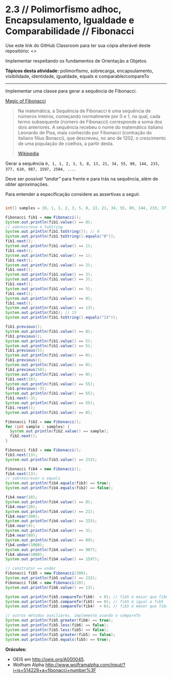 # 2.3 // Polimorfismo adhoc, Encapsulamento, Igualdade e Comparabilidade // Fibonacci

Use este link do GitHub Classroom para ter sua cópia alterável deste repositório: <>

Implementar respeitando os fundamentos de Orientação a Objetos.

**Tópicos desta atividade:** polimorfismo, sobrecarga, encapsulamento, visibilidade, identidade, igualdade, equals e comparable/compareTo

---

Implementar uma classe para gerar a sequência de Fibonacci.

[Magic of Fibonacci](http://www.ted.com/talks/arthur_benjamin_the_magic_of_fibonacci_numbers)

> Na matemática, a Sequência de Fibonacci é uma sequência de números inteiros, começando normalmente por 0 e 1, na qual, cada termo subsequente (número de Fibonacci) corresponde a soma dos dois anteriores. A sequência recebeu o nome do matemático italiano Leonardo de Pisa, mais conhecido por Fibonacci (contração do italiano filius Bonacci), que descreveu, no ano de 1202, o crescimento de uma população de coelhos, a partir desta.
>
> [Wikipedia](http://pt.wikipedia.org/wiki/Sequ%C3%AAncia_de_Fibonacci)

Gerar a sequência `0, 1, 1, 2, 3, 5, 8, 13, 21, 34, 55, 89, 144, 233, 377, 610, 987, 1597, 2584, ...`.

Deve ser possível _"andar"_ para frente e para trás na sequência, além de obter aproximações.

Para entender a especificação considere as assertivas a seguir.

```java

int[] samples = {0, 1, 1, 2, 3, 5, 8, 13, 21, 34, 55, 89, 144, 233, 377, 610, 987, 1597, 2584};

Fibonacci fib1 = new Fibonacci();
System.out.println(fib1.value() == 0);
// sobrescreva o toString
System.out.println(fib1.toString()); // 0
System.out.println(fib1.toString().equals("0"));
fib1.next();
System.out.println(fib1.value() == 1);
fib1.next();
System.out.println(fib1.value() == 1);
fib1.next();
System.out.println(fib1.value() == 2);
fib1.next();
System.out.println(fib1.value() == 3);
System.out.println(fib1.value() == 3);
fib1.next();
System.out.println(fib1.value() == 5);
fib1.next();
System.out.println(fib1.value() == 8);
fib1.next();
System.out.println(fib1.value() == 13);
System.out.println(fib1); // 13
System.out.println(fib1.toString().equals("13"));

fib1.previous();
System.out.println(fib1.value() == 8);
fib1.previous();
System.out.println(fib1.value() == 5);
System.out.println(fib1.value() == 5);
fib1.previous(5);
System.out.println(fib1.value() == 0);
fib1.previous();
System.out.println(fib1.value() == 0);
fib1.previous(50);
System.out.println(fib1.value() == 0);
fib1.next(10);
System.out.println(fib1.value() == 55);
fib1.previous(-3);
System.out.println(fib1.value() == 55);
fib1.next(-3);
System.out.println(fib1.value() == 55);
fib1.reset();
System.out.println(fib1.value() == 0);

Fibonacci fib2 = new Fibonacci();
for (int sample : samples) {
  System.out.println(fib2.value() == sample);
  fib2.next();
}

Fibonacci fib3 = new Fibonacci();
fib3.next(13);
System.out.println(fib3.value() == 233);

Fibonacci fib4 = new Fibonacci();
fib4.next(13);
// sobrescrever o equals
System.out.println(fib4.equals(fib3) == true);
System.out.println(fib4.equals(fib2) == false);

fib4.near(10);
System.out.println(fib4.value() == 8);
fib4.near(20);
System.out.println(fib4.value() == 21);
fib4.near(300);
System.out.println(fib4.value() == 233);
fib4.near(4);
System.out.println(fib4.value() == 3);
fib4.near(89);
System.out.println(fib4.value() == 89);
fib4.under(1000);
System.out.println(fib4.value() == 987);
fib4.above(1000);
System.out.println(fib4.value() == 1597);

// construtor == under
Fibonacci fib5 = new Fibonacci(300);
System.out.println(fib5.value() == 233);
Fibonacci fib6 = new Fibonacci(20);
System.out.println(fib6.value() == 13);

System.out.println(fib5.compareTo(fib6)  > 0); // fib5 é maior que fib6
System.out.println(fib5.compareTo(fib5) == 0); // fib5 é igual a fib5
System.out.println(fib5.compareTo(fib4)  < 0); // fib5 é menor que fib4

// outros métodos auxiliares, implemente usando o compareTo
System.out.println(fib5.greater(fib6) == true);
System.out.println(fib5.less(fib6) == false);
System.out.println(fib5.less(fib5) == false);
System.out.println(fib5.greater(fib5) == false);
System.out.println(fib5.equals(fib5) == true);
```

**Oráculos:**

* OEIS em <http://oeis.org/A000045>.
* Wolfram Alpha <http://www.wolframalpha.com/input/?i=is+514229+a+fibonacci+number%3F>

